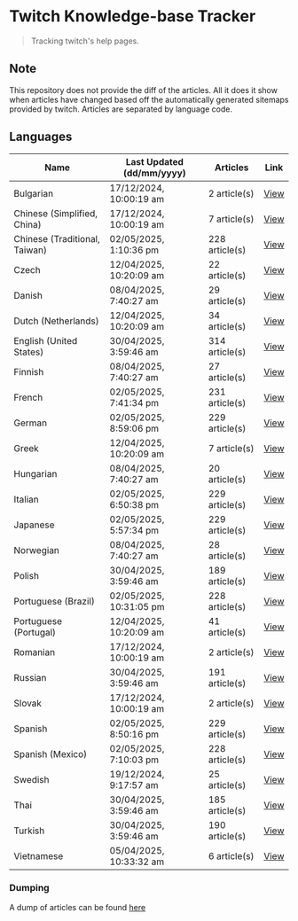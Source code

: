 # Twitch Knowledge-base Tracker
> Tracking twitch's help pages. 

## Note
This repository does not provide the diff of the articles. All it does it show when articles have changed based
off the automatically generated sitemaps provided by twitch. Articles are separated by language code.

## Languages

| Name                          | Last Updated (dd/mm/yyyy) | Articles       | Link                   |
|-------------------------------|---------------------------|----------------|------------------------|
| Bulgarian                     | 17/12/2024, 10:00:19 am   | 2 article(s)   | [View](docs/bg.md)     |
| Chinese (Simplified, China)   | 17/12/2024, 10:00:19 am   | 7 article(s)   | [View](docs/zh_CN.md)  |
| Chinese (Traditional, Taiwan) | 02/05/2025, 1:10:36 pm    | 228 article(s) | [View](docs/zh_TW.md)  |
| Czech                         | 12/04/2025, 10:20:09 am   | 22 article(s)  | [View](docs/cs.md)     |
| Danish                        | 08/04/2025, 7:40:27 am    | 29 article(s)  | [View](docs/da.md)     |
| Dutch (Netherlands)           | 12/04/2025, 10:20:09 am   | 34 article(s)  | [View](docs/nl_NL.md)  |
| English (United States)       | 30/04/2025, 3:59:46 am    | 314 article(s) | [View](docs/en_US.md)  |
| Finnish                       | 08/04/2025, 7:40:27 am    | 27 article(s)  | [View](docs/fi.md)     |
| French                        | 02/05/2025, 7:41:34 pm    | 231 article(s) | [View](docs/fr.md)     |
| German                        | 02/05/2025, 8:59:06 pm    | 229 article(s) | [View](docs/de.md)     |
| Greek                         | 12/04/2025, 10:20:09 am   | 7 article(s)   | [View](docs/el.md)     |
| Hungarian                     | 08/04/2025, 7:40:27 am    | 20 article(s)  | [View](docs/hu.md)     |
| Italian                       | 02/05/2025, 6:50:38 pm    | 229 article(s) | [View](docs/it.md)     |
| Japanese                      | 02/05/2025, 5:57:34 pm    | 229 article(s) | [View](docs/ja.md)     |
| Norwegian                     | 08/04/2025, 7:40:27 am    | 28 article(s)  | [View](docs/no.md)     |
| Polish                        | 30/04/2025, 3:59:46 am    | 189 article(s) | [View](docs/pl.md)     |
| Portuguese (Brazil)           | 02/05/2025, 10:31:05 pm   | 228 article(s) | [View](docs/pt_BR.md)  |
| Portuguese (Portugal)         | 12/04/2025, 10:20:09 am   | 41 article(s)  | [View](docs/pt_PT.md)  |
| Romanian                      | 17/12/2024, 10:00:19 am   | 2 article(s)   | [View](docs/ro.md)     |
| Russian                       | 30/04/2025, 3:59:46 am    | 191 article(s) | [View](docs/ru.md)     |
| Slovak                        | 17/12/2024, 10:00:19 am   | 2 article(s)   | [View](docs/sk.md)     |
| Spanish                       | 02/05/2025, 8:50:16 pm    | 229 article(s) | [View](docs/es.md)     |
| Spanish (Mexico)              | 02/05/2025, 7:10:03 pm    | 228 article(s) | [View](docs/es_MX.md)  |
| Swedish                       | 19/12/2024, 9:17:57 am    | 25 article(s)  | [View](docs/sv.md)     |
| Thai                          | 30/04/2025, 3:59:46 am    | 185 article(s) | [View](docs/th.md)     |
| Turkish                       | 30/04/2025, 3:59:46 am    | 190 article(s) | [View](docs/tr.md)     |
| Vietnamese                    | 05/04/2025, 10:33:32 am   | 6 article(s)   | [View](docs/vi.md)     |

### Dumping
A dump of articles can be found [here](docs/RAW.md)